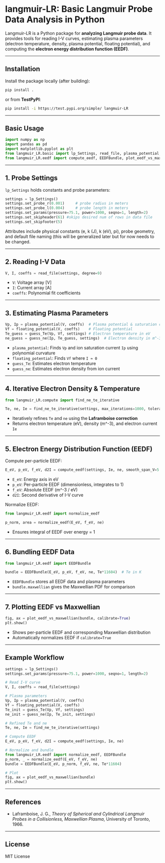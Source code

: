 # langmuir-LR: Basic Langmuir Probe Data Analysis in Python

Langmuir-LR is a Python package for **analyzing Langmuir probe data**. It provides tools for reading I-V curves, estimating plasma parameters (electron temperature, density, plasma potential, floating potential), and computing the **electron energy distribution function (EEDF)**.

---

## Installation

Install the package locally (after building):

```bash
pip install .
```

or from **TestPyPI**:

```bash
pip install -i https://test.pypi.org/simple/ langmuir-LR
```

---

## Basic Usage

```python
import numpy as np
import pandas as pd
import matplotlib.pyplot as plt
from langmuir_LR.basic import lp_Settings, read_file, plasma_potential, floating_potential, guess_Te, guess_ne, interp_laframboise
from langmuir_LR.eedf import compute_eedf, EEDFBundle, plot_eedf_vs_maxwellian
```

---

## 1. Probe Settings

`lp_Settings` holds constants and probe parameters:

```python
settings = lp_Settings()
settings.set_probe_r(0.001)     # probe radius in meters
settings.set_probe_l(0.004)     # probe length in meters
settings.set_params(pressure=75.1, power=1000, seqno=1, length=2)
settings.set_skipheader(61) #skips desired num of rows in data file
settings.set_skipfooter(5) 
```

Attributes include physical constants (e, k (J), k (eV), pi), probe geometry, and default file naming (this will be generalized later but for now needs to be changed.

---

## 2. Reading I-V Data

```python
V, I, coeffs = read_file(settings, degree=9)
```

* `V`: Voltage array [V]
* `I`: Current array [A]
* `coeffs`: Polynomial fit coefficients

---

## 3. Estimating Plasma Parameters

```python
Vp, Ip = plasma_potential(V, coeffs)  # Plasma potential & saturation current
Vf = floating_potential(V, coeffs)    # Floating potential
Te_guess = guess_Te(Vp, Vf, settings) # Electron temperature in eV
ne_guess = guess_ne(Ip, Te_guess, settings)  # Electron density in m^-3
```

* `plasma_potential`: Finds `Vp` and ion saturation current `Ip` using polynomial curvature
* `floating_potential`: Finds `Vf` where `I ≈ 0`
* `guess_Te`: Estimates electron temperature
* `guess_ne`: Estimates electron density from ion current

---

## 4. Iterative Electron Density & Temperature

```python
from langmuir_LR.compute import find_ne_te_iterative

Te, ne, Ie = find_ne_te_iterative(settings, max_iterations=1000, tolerance=1e-4)
```

* Iteratively refines `Te` and `ne` using the **Laframboise correction**
* Returns electron temperature (eV), density (m^-3), and electron current `Ie`

---

## 5. Electron Energy Distribution Function (EEDF)

Compute per-particle EEDF:

```python
E_eV, p_eV, f_eV, d2I = compute_eedf(settings, Ie, ne, smooth_span_V=5.0, polyorder=3)
```

* `E_eV`: Energy axis in eV
* `p_eV`: Per-particle EEDF (dimensionless, integrates to 1)
* `f_eV`: Absolute EEDF (m^-3 / eV)
* `d2I`: Second derivative of I-V curve

Normalize EEDF:

```python
from langmuir_LR.eedf import normalize_eedf

p_norm, area = normalize_eedf(E_eV, f_eV, ne)
```

* Ensures integral of EEDF over energy = 1

---

## 6. Bundling EEDF Data

```python
from langmuir_LR.eedf import EEDFBundle

bundle = EEDFBundle(E_eV, p_eV, f_eV, ne, Te*11604)  # Te in K
```

* `EEDFBundle` stores all EEDF data and plasma parameters
* `bundle.maxwellian` gives the Maxwellian PDF for comparison

---

## 7. Plotting EEDF vs Maxwellian

```python
fig, ax = plot_eedf_vs_maxwellian(bundle, calibrate=True)
plt.show()
```

* Shows per-particle EEDF and corresponding Maxwellian distribution
* Automatically normalizes EEDF if `calibrate=True`

---

## Example Workflow

```python
settings = lp_Settings()
settings.set_params(pressure=75.1, power=1000, seqno=1, length=2)

# Read I-V curve
V, I, coeffs = read_file(settings)

# Plasma parameters
Vp, Ip = plasma_potential(V, coeffs)
Vf = floating_potential(V, coeffs)
Te_init = guess_Te(Vp, Vf, settings)
ne_init = guess_ne(Ip, Te_init, settings)

# Refined Te and ne
Te, ne, Ie = find_ne_te_iterative(settings)

# Compute EEDF
E_eV, p_eV, f_eV, d2I = compute_eedf(settings, Ie, ne)

# Normalize and bundle
from langmuir_LR.eedf import normalize_eedf, EEDFBundle
p_norm, _ = normalize_eedf(E_eV, f_eV, ne)
bundle = EEDFBundle(E_eV, p_norm, f_eV, ne, Te*11604)

# Plot
fig, ax = plot_eedf_vs_maxwellian(bundle)
plt.show()
```

---

## References

* Laframboise, J. G., *Theory of Spherical and Cylindrical Langmuir Probes in a Collisionless, Maxwellian Plasma*, University of Toronto, 1966.

---

## License

MIT License

